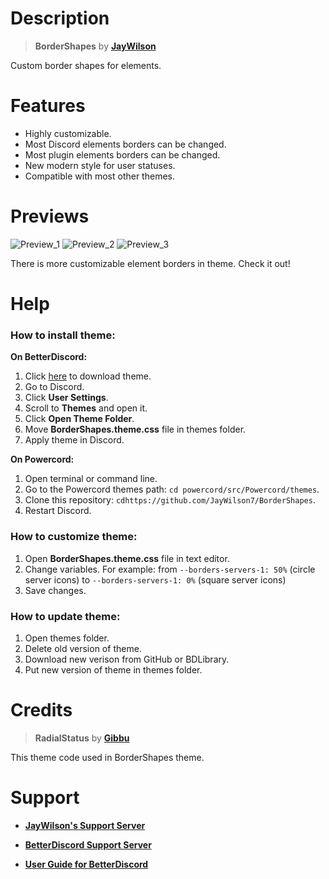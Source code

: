 # Description

> **BorderShapes** by **[JayWilson](https://github.com/JayWilson7)**

Custom border shapes for elements.

# Features

- Highly customizable.
- Most Discord elements borders can be changed.
- Most plugin elements borders can be changed.
- New modern style for user statuses.
- Compatible with most other themes.

# Previews

![Preview_1](https://github.com/JayWilson7/BorderShapes/raw/master/Previews/Preview_1.png)
![Preview_2](https://github.com/JayWilson7/BorderShapes/raw/master/Previews/Preview_2.png)
![Preview_3](https://github.com/JayWilson7/BorderShapes/raw/master/Previews/Preview_3.png)

There is more customizable element borders in theme. Check it out!

# Help

### How to install theme:

**On BetterDiscord:**

1. Click [here](https://betterdiscord.net/ghdl?id=3403) to download theme.
2. Go to Discord.
3. Click **User Settings**.
4. Scroll to **Themes** and open it.
5. Click **Open Theme Folder**.
6. Move **BorderShapes.theme.css** file in themes folder.
7. Apply theme in Discord.

**On Powercord:**

1. Open terminal or command line.
2. Go to the Powercord themes path: `cd powercord/src/Powercord/themes`.
3. Clone this repository: `cdhttps://github.com/JayWilson7/BorderShapes`.
4. Restart Discord.

### How to customize theme:

1. Open **BorderShapes.theme.css** file in text editor.
2. Change variables. For example: from `--borders-servers-1: 50%` (circle server icons)
                                    to `--borders-servers-1: 0%`  (square server icons)
3. Save changes.

### How to update theme:

1. Open themes folder.
2. Delete old version of theme.
3. Download new verison from GitHub or BDLibrary.
4. Put new version of theme in themes folder.

# Credits

> **RadialStatus** by [**Gibbu**](https://github.com/Gibbu)

This theme code used in BorderShapes theme.

# Support

- [**JayWilson's Support Server**](https://discord.gg/jcDvkVk)

- [**BetterDiscord Support Server**](https://discord.gg/0Tmfo5ZbORCRqbAd)

- [**User Guide for BetterDiscord**](https://0x71.cc/bd/guide/#)
